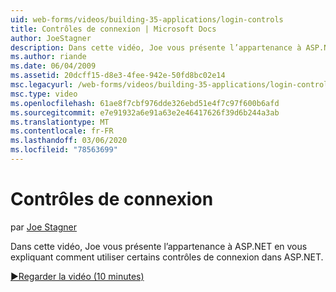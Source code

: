 ```yaml
---
uid: web-forms/videos/building-35-applications/login-controls
title: Contrôles de connexion | Microsoft Docs
author: JoeStagner
description: Dans cette vidéo, Joe vous présente l’appartenance à ASP.NET en vous expliquant comment utiliser certains contrôles de connexion dans ASP.NET.
ms.author: riande
ms.date: 06/04/2009
ms.assetid: 20dcff15-d8e3-4fee-942e-50fd8bc02e14
msc.legacyurl: /web-forms/videos/building-35-applications/login-controls
msc.type: video
ms.openlocfilehash: 61ae8f7cbf976dde326ebd51e4f7c97f600b6afd
ms.sourcegitcommit: e7e91932a6e91a63e2e46417626f39d6b244a3ab
ms.translationtype: MT
ms.contentlocale: fr-FR
ms.lasthandoff: 03/06/2020
ms.locfileid: "78563699"
---
```

# <a name="login-controls"></a>Contrôles de connexion

par [Joe Stagner](https://github.com/JoeStagner)

Dans cette vidéo, Joe vous présente l’appartenance à ASP.NET en vous expliquant comment utiliser certains contrôles de connexion dans ASP.NET.

[&#9654;Regarder la vidéo (10 minutes)](https://channel9.msdn.com/Blogs/ASP-NET-Site-Videos/login-controls)
